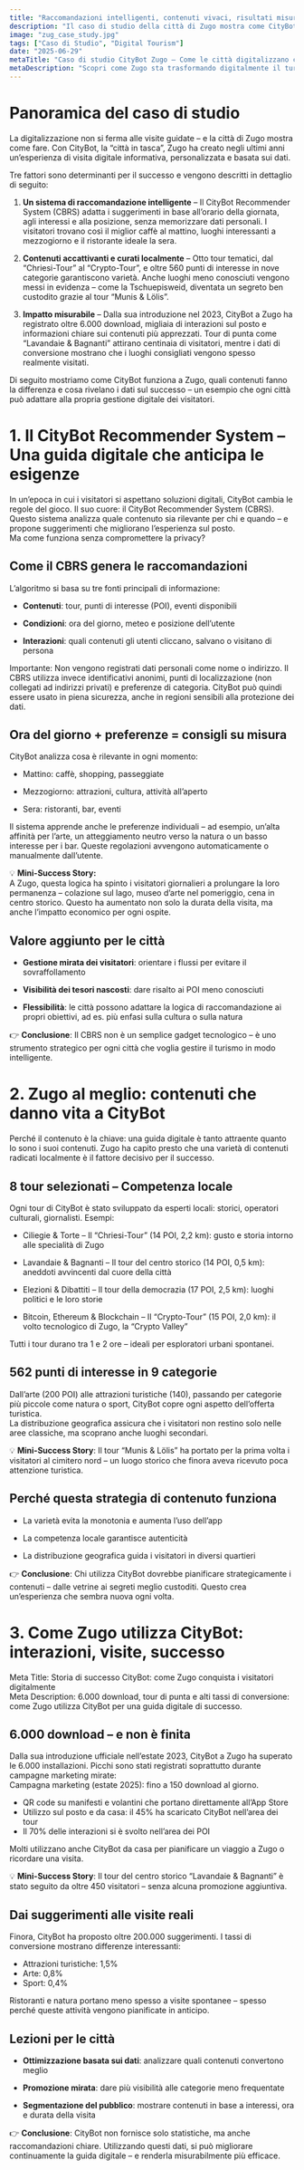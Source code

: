 ```yaml
---
title: "Raccomandazioni intelligenti, contenuti vivaci, risultati misurabili"
description: "Il caso di studio della città di Zugo mostra come CityBot colga il polso della città."
image: "zug_case_study.jpg"
tags: ["Caso di Studio", "Digital Tourism"]
date: "2025-06-29"
metaTitle: "Caso di studio CityBot Zugo – Come le città digitalizzano con successo l'accoglienza turistica"
metaDescription: "Scopri come Zugo sta trasformando digitalmente il turismo con CityBot – dalle raccomandazioni intelligenti ai contenuti locali fino a risultati misurabili. Un esempio per ogni città."
---
```


# Panoramica del caso di studio
La digitalizzazione non si ferma alle visite guidate – e la città di Zugo mostra come fare. Con CityBot, la “città in tasca”, Zugo ha creato negli ultimi anni un’esperienza di visita digitale informativa, personalizzata e basata sui dati.

Tre fattori sono determinanti per il successo e vengono descritti in dettaglio di seguito:
1. **Un sistema di raccomandazione intelligente** – Il CityBot Recommender System (CBRS) adatta i suggerimenti in base all’orario della giornata, agli interessi e alla posizione, senza memorizzare dati personali. I visitatori trovano così il miglior caffè al mattino, luoghi interessanti a mezzogiorno e il ristorante ideale la sera.

2. **Contenuti accattivanti e curati localmente** – Otto tour tematici, dal “Chriesi-Tour” al “Crypto-Tour”, e oltre 560 punti di interesse in nove categorie garantiscono varietà. Anche luoghi meno conosciuti vengono messi in evidenza – come la Tschuepisweid, diventata un segreto ben custodito grazie al tour “Munis & Lölis”.

3. **Impatto misurabile** – Dalla sua introduzione nel 2023, CityBot a Zugo ha registrato oltre 6.000 download, migliaia di interazioni sul posto e informazioni chiare sui contenuti più apprezzati. Tour di punta come “Lavandaie & Bagnanti” attirano centinaia di visitatori, mentre i dati di conversione mostrano che i luoghi consigliati vengono spesso realmente visitati.

Di seguito mostriamo come CityBot funziona a Zugo, quali contenuti fanno la differenza e cosa rivelano i dati sul successo – un esempio che ogni città può adattare alla propria gestione digitale dei visitatori.

# 1. Il CityBot Recommender System – Una guida digitale che anticipa le esigenze
In un’epoca in cui i visitatori si aspettano soluzioni digitali, CityBot cambia le regole del gioco. Il suo cuore: il CityBot Recommender System (CBRS). Questo sistema analizza quale contenuto sia rilevante per chi e quando – e propone suggerimenti che migliorano l’esperienza sul posto.  
Ma come funziona senza compromettere la privacy?

## Come il CBRS genera le raccomandazioni
L’algoritmo si basa su tre fonti principali di informazione:

- **Contenuti**: tour, punti di interesse (POI), eventi disponibili

- **Condizioni**: ora del giorno, meteo e posizione dell’utente

- **Interazioni**: quali contenuti gli utenti cliccano, salvano o visitano di persona

Importante: Non vengono registrati dati personali come nome o indirizzo. Il CBRS utilizza invece identificativi anonimi, punti di localizzazione (non collegati ad indirizzi privati) e preferenze di categoria. CityBot può quindi essere usato in piena sicurezza, anche in regioni sensibili alla protezione dei dati.

## Ora del giorno + preferenze = consigli su misura
CityBot analizza cosa è rilevante in ogni momento:

- Mattino: caffè, shopping, passeggiate

- Mezzogiorno: attrazioni, cultura, attività all’aperto

- Sera: ristoranti, bar, eventi

Il sistema apprende anche le preferenze individuali – ad esempio, un’alta affinità per l’arte, un atteggiamento neutro verso la natura o un basso interesse per i bar. Queste regolazioni avvengono automaticamente o manualmente dall’utente.

💡 **Mini-Success Story:**  
A Zugo, questa logica ha spinto i visitatori giornalieri a prolungare la loro permanenza – colazione sul lago, museo d’arte nel pomeriggio, cena in centro storico. Questo ha aumentato non solo la durata della visita, ma anche l’impatto economico per ogni ospite.

## Valore aggiunto per le città
- **Gestione mirata dei visitatori**: orientare i flussi per evitare il sovraffollamento

- **Visibilità dei tesori nascosti**: dare risalto ai POI meno conosciuti

- **Flessibilità**: le città possono adattare la logica di raccomandazione ai propri obiettivi, ad es. più enfasi sulla cultura o sulla natura

👉 **Conclusione**: Il CBRS non è un semplice gadget tecnologico – è uno strumento strategico per ogni città che voglia gestire il turismo in modo intelligente.

# 2. Zugo al meglio: contenuti che danno vita a CityBot

Perché il contenuto è la chiave: una guida digitale è tanto attraente quanto lo sono i suoi contenuti. Zugo ha capito presto che una varietà di contenuti radicati localmente è il fattore decisivo per il successo.

## 8 tour selezionati – Competenza locale
Ogni tour di CityBot è stato sviluppato da esperti locali: storici, operatori culturali, giornalisti. Esempi:

- Ciliegie & Torte – Il “Chriesi-Tour” (14 POI, 2,2 km): gusto e storia intorno alle specialità di Zugo

- Lavandaie & Bagnanti – Il tour del centro storico (14 POI, 0,5 km): aneddoti avvincenti dal cuore della città

- Elezioni & Dibattiti – Il tour della democrazia (17 POI, 2,5 km): luoghi politici e le loro storie

- Bitcoin, Ethereum & Blockchain – Il “Crypto-Tour” (15 POI, 2,0 km): il volto tecnologico di Zugo, la “Crypto Valley”

Tutti i tour durano tra 1 e 2 ore – ideali per esploratori urbani spontanei.

## 562 punti di interesse in 9 categorie
Dall’arte (200 POI) alle attrazioni turistiche (140), passando per categorie più piccole come natura o sport, CityBot copre ogni aspetto dell’offerta turistica.  
La distribuzione geografica assicura che i visitatori non restino solo nelle aree classiche, ma scoprano anche luoghi secondari.

💡 **Mini-Success Story**: Il tour “Munis & Lölis” ha portato per la prima volta i visitatori al cimitero nord – un luogo storico che finora aveva ricevuto poca attenzione turistica.

## Perché questa strategia di contenuto funziona
- La varietà evita la monotonia e aumenta l’uso dell’app

- La competenza locale garantisce autenticità

- La distribuzione geografica guida i visitatori in diversi quartieri

👉 **Conclusione**: Chi utilizza CityBot dovrebbe pianificare strategicamente i contenuti – dalle vetrine ai segreti meglio custoditi. Questo crea un’esperienza che sembra nuova ogni volta.

# 3. Come Zugo utilizza CityBot: interazioni, visite, successo
Meta Title: Storia di successo CityBot: come Zugo conquista i visitatori digitalmente  
Meta Description: 6.000 download, tour di punta e alti tassi di conversione: come Zugo utilizza CityBot per una guida digitale di successo.

## 6.000 download – e non è finita
Dalla sua introduzione ufficiale nell’estate 2023, CityBot a Zugo ha superato le 6.000 installazioni. Picchi sono stati registrati soprattutto durante campagne marketing mirate:  
Campagna marketing (estate 2025): fino a 150 download al giorno.
- QR code su manifesti e volantini che portano direttamente all’App Store
- Utilizzo sul posto e da casa: il 45% ha scaricato CityBot nell’area dei tour
- Il 70% delle interazioni si è svolto nell’area dei POI

Molti utilizzano anche CityBot da casa per pianificare un viaggio a Zugo o ricordare una visita.

💡 **Mini-Success Story**: Il tour del centro storico “Lavandaie & Bagnanti” è stato seguito da oltre 450 visitatori – senza alcuna promozione aggiuntiva.

## Dai suggerimenti alle visite reali
Finora, CityBot ha proposto oltre 200.000 suggerimenti. I tassi di conversione mostrano differenze interessanti:
- Attrazioni turistiche: 1,5%
- Arte: 0,8%
- Sport: 0,4%

Ristoranti e natura portano meno spesso a visite spontanee – spesso perché queste attività vengono pianificate in anticipo.

## Lezioni per le città
- **Ottimizzazione basata sui dati**: analizzare quali contenuti convertono meglio

- **Promozione mirata**: dare più visibilità alle categorie meno frequentate

- **Segmentazione del pubblico**: mostrare contenuti in base a interessi, ora e durata della visita

👉 **Conclusione**: CityBot non fornisce solo statistiche, ma anche raccomandazioni chiare. Utilizzando questi dati, si può migliorare continuamente la guida digitale – e renderla misurabilmente più efficace.
